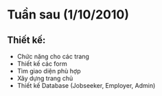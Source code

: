 # Tuần sau (1/10/2010) #

## Thiết kế: ##
  * Chức năng cho các trang
  * Thiết kế các form
  * Tìm giao diện phù hợp
  * Xây dựng trang chủ
  * Thiết kế Database (Jobseeker, Employer, Admin)